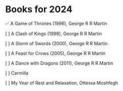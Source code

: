 # Books for 2024

✅ A Game of Thrones (1996), George R R Martin

[ ] A Clash of Kings (1998), George R R Martin

[ ] A Storm of Swords (2000), George R R Martin

[ ] A Feast for Crows (2005), George R R Martin

[ ] A Dance with Dragons (2011), George R R Martin

[ ] Carmilla

[ ] My Year of Rest and Relaxation, Ottessa Moshfegh